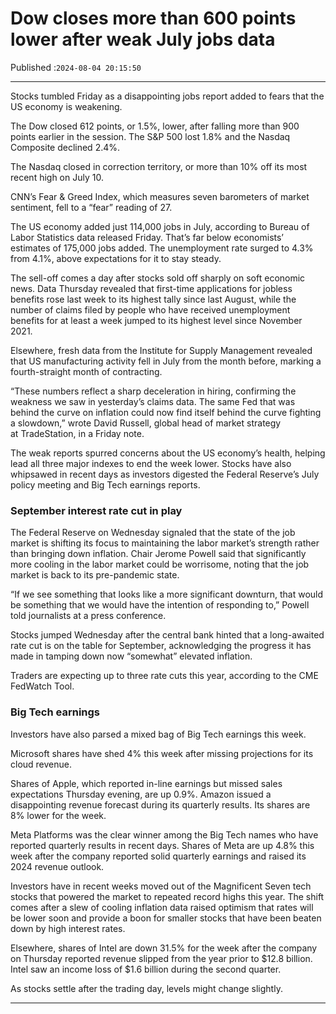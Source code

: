 # Dow closes more than 600 points lower after weak July jobs data

Published :`2024-08-04 20:15:50`

---

Stocks tumbled Friday as a disappointing jobs report added to fears that the US economy is weakening.

The Dow closed 612 points, or 1.5%, lower, after falling more than 900 points earlier in the session. The S&P 500 lost 1.8% and the Nasdaq Composite declined 2.4%.

The Nasdaq closed in correction territory, or more than 10% off its most recent high on July 10.

CNN’s Fear & Greed Index, which measures seven barometers of market sentiment, fell to a “fear” reading of 27.

The US economy added just 114,000 jobs in July, according to Bureau of Labor Statistics data released Friday. That’s far below economists’ estimates of 175,000 jobs added. The unemployment rate surged to 4.3% from 4.1%, above expectations for it to stay steady.

The sell-off comes a day after stocks sold off sharply on soft economic news. Data Thursday revealed that first-time applications for jobless benefits rose last week to its highest tally since last August, while the number of claims filed by people who have received unemployment benefits for at least a week jumped to its highest level since November 2021.

Elsewhere, fresh data from the Institute for Supply Management revealed that US manufacturing activity fell in July from the month before, marking a fourth-straight month of contracting.

“These numbers reflect a sharp deceleration in hiring, confirming the weakness we saw in yesterday’s claims data. The same Fed that was behind the curve on inflation could now find itself behind the curve fighting a slowdown,” wrote David Russell, global head of market strategy at TradeStation, in a Friday note.

The weak reports spurred concerns about the US economy’s health, helping lead all three major indexes to end the week lower. Stocks have also whipsawed in recent days as investors digested the Federal Reserve’s July policy meeting and Big Tech earnings reports.

### September interest rate cut in play

The Federal Reserve on Wednesday signaled that the state of the job market is shifting its focus to maintaining the labor market’s strength rather than bringing down inflation. Chair Jerome Powell said that significantly more cooling in the labor market could be worrisome, noting that the job market is back to its pre-pandemic state.

“If we see something that looks like a more significant downturn, that would be something that we would have the intention of responding to,” Powell told journalists at a press conference.

Stocks jumped Wednesday after the central bank hinted that a long-awaited rate cut is on the table for September, acknowledging the progress it has made in tamping down now “somewhat” elevated inflation.

Traders are expecting up to three rate cuts this year, according to the CME FedWatch Tool.

### Big Tech earnings

Investors have also parsed a mixed bag of Big Tech earnings this week.

Microsoft shares have shed 4% this week after missing projections for its cloud revenue.

Shares of Apple, which reported in-line earnings but missed sales expectations Thursday evening, are up 0.9%. Amazon issued a disappointing revenue forecast during its quarterly results. Its shares are 8% lower for the week.

Meta Platforms was the clear winner among the Big Tech names who have reported quarterly results in recent days. Shares of Meta are up 4.8% this week after the company reported solid quarterly earnings and raised its 2024 revenue outlook.

Investors have in recent weeks moved out of the Magnificent Seven tech stocks that powered the market to repeated record highs this year. The shift comes after a slew of cooling inflation data raised optimism that rates will be lower soon and provide a boon for smaller stocks that have been beaten down by high interest rates.

Elsewhere, shares of Intel are down 31.5% for the week after the company on Thursday reported revenue slipped from the year prior to $12.8 billion. Intel saw an income loss of $1.6 billion during the second quarter.

As stocks settle after the trading day, levels might change slightly.

---

